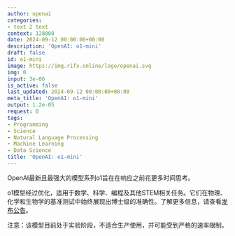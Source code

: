 ```yaml
---
author: openai
categories:
- text 2 text
context: 128000
date: 2024-09-12 00:00:00+00:00
description: 'OpenAI: o1-mini'
draft: false
id: o1-mini
image: https://img.rifx.online/logo/openai.svg
img: 0
input: 3e-06
is_active: false
last_updated: 2024-09-12 00:00:00+00:00
meta_title: 'OpenAI: o1-mini'
output: 1.2e-05
request: 0
tags:
- Programming
- Science
- Natural Language Processing
- Machine Learning
- Data Science
title: 'OpenAI: o1-mini'
---
```
















OpenAI最新且最强大的模型系列o1旨在在响应之前花更多时间思考。

o1模型经过优化，适用于数学、科学、编程及其他STEM相关任务。它们在物理、化学和生物学的基准测试中始终展现出博士级的准确性。了解更多信息，请查看[发布公告](https://openai.com/o1)。

注意：该模型目前处于实验阶段，不适合生产使用，并可能受到严格的速率限制。

